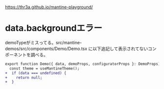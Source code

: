 https://thr3a.github.io/mantine-playground/

# data.backgroundエラー

demoTypeがミスってる。src/mantine-demos/src/components/Demo/Demo.tsx に以下追記して表示されてないコンポーネントを調べる。

```diff
export function Demo({ data, demoProps, configuratorProps }: DemoProps) {
  const theme = useMantineTheme();
+  if (data === undefined) {
+    return null;
+  }
```
